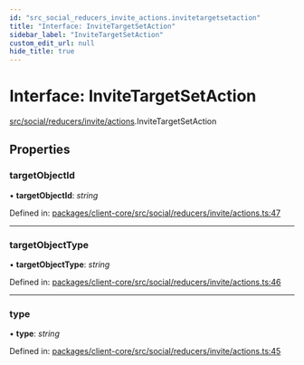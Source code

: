 ```yaml
---
id: "src_social_reducers_invite_actions.invitetargetsetaction"
title: "Interface: InviteTargetSetAction"
sidebar_label: "InviteTargetSetAction"
custom_edit_url: null
hide_title: true
---
```


# Interface: InviteTargetSetAction

[src/social/reducers/invite/actions](../modules/src_social_reducers_invite_actions.md).InviteTargetSetAction

## Properties

### targetObjectId

• **targetObjectId**: *string*

Defined in: [packages/client-core/src/social/reducers/invite/actions.ts:47](https://github.com/xr3ngine/xr3ngine/blob/2d83606b6/packages/client-core/src/social/reducers/invite/actions.ts#L47)

___

### targetObjectType

• **targetObjectType**: *string*

Defined in: [packages/client-core/src/social/reducers/invite/actions.ts:46](https://github.com/xr3ngine/xr3ngine/blob/2d83606b6/packages/client-core/src/social/reducers/invite/actions.ts#L46)

___

### type

• **type**: *string*

Defined in: [packages/client-core/src/social/reducers/invite/actions.ts:45](https://github.com/xr3ngine/xr3ngine/blob/2d83606b6/packages/client-core/src/social/reducers/invite/actions.ts#L45)
